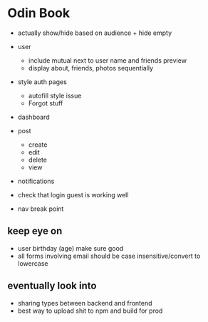 # Odin Book

- actually show/hide based on audience + hide empty

- user

  - include mutual next to user name and friends preview
  - display about, friends, photos sequentially

- style auth pages

  - autofill style issue
  - Forgot stuff

- dashboard
- post

  - create
  - edit
  - delete
  - view

- notifications

- check that login guest is working well
- nav break point

## keep eye on

- user birthday (age) make sure good
- all forms involving email should be case insensitive/convert to lowercase

## eventually look into

- sharing types between backend and frontend
- best way to upload shit to npm and build for prod
